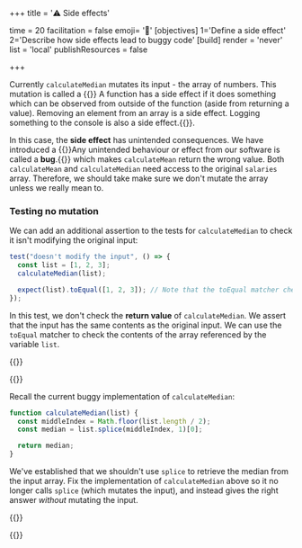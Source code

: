 +++
title = '⚠️ Side effects'

time = 20
facilitation = false
emoji= '🧩'
[objectives]
    1='Define a side effect'
    2='Describe how side effects lead to buggy code'
[build]
  render = 'never'
  list = 'local'
  publishResources = false

+++

Currently `calculateMedian` mutates its input - the array of numbers. This mutation is called a {{<tooltip title="side effect">}} A function has a side effect if it does something which can be observed from outside of the function (aside from returning a value). Removing an element from an array is a side effect. Logging something to the console is also a side effect.{{</tooltip>}}.

In this case, the **side effect** has unintended consequences. We have introduced a {{<tooltip title="bug">}}Any unintended behaviour or effect from our software is called a **bug**.{{</tooltip>}} which makes `calculateMean` return the wrong value. Both `calculateMean` and `calculateMedian` need access to the original `salaries` array. Therefore, we should take make sure we don't mutate the array unless we really mean to.

### Testing no mutation

We can add an additional assertion to the tests for `calculateMedian` to check it isn't modifying the original input:

```js
test("doesn't modify the input", () => {
  const list = [1, 2, 3];
  calculateMedian(list);

  expect(list).toEqual([1, 2, 3]); // Note that the toEqual matcher checks the values inside arrays when comparing them - it doesn't use `===` on the arrays, we know that would always evaluate to false.
});
```

In this test, we don't check the **return value** of `calculateMedian`. We assert that the input has the same contents as the original input. We can use the `toEqual` matcher to check the contents of the array referenced by the variable `list`.

{{<tabs name="">}}

{{<tab name="🔧 Fix it">}}

Recall the current buggy implementation of `calculateMedian`:

```js
function calculateMedian(list) {
  const middleIndex = Math.floor(list.length / 2);
  const median = list.splice(middleIndex, 1)[0];

  return median;
}
```

We've established that we shouldn't use `splice` to retrieve the median from the input array.
Fix the implementation of `calculateMedian` above so it no longer calls `splice` (which mutates the input), and instead gives the right answer _without_ mutating the input.

{{</tab>}}

{{</tab>}}

```

```
